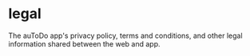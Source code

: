 # legal
The auToDo app's privacy policy, terms and conditions, and other legal information shared between the web and app.

